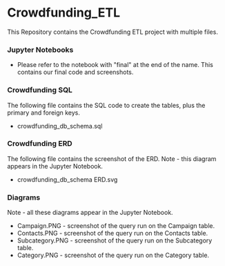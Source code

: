 # Crowdfunding_ETL
This Repository contains the Crowdfunding ETL project with multiple files.

### Jupyter Notebooks
* Please refer to the notebook with "final" at the end of the name.  This contains our final code and screenshots.

### Crowdfunding SQL
The following file contains the SQL code to create the tables, plus the primary and foreign keys.
* crowdfunding_db_schema.sql

### Crowdfunding ERD
The following file contains the screenshot of the ERD.  Note - this diagram appears in the Jupyter Notebook.
* crowdfunding_db_schema ERD.svg

### Diagrams
Note - all these diagrams appear in the Jupyter Notebook.
* Campaign.PNG - screenshot of the query run on the Campaign table.
* Contacts.PNG - screenshot of the query run on the Contacts table.
* Subcategory.PNG - screenshot of the query run on the Subcategory table.
* Category.PNG - screenshot of the query run on the Category table.
